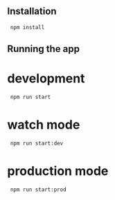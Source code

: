 ## Installation

```bash
 npm install
```

## Running the app


# development

```bash
 npm run start
```

# watch mode
```bash
 npm run start:dev
```

# production mode
```bash
 npm run start:prod
```

